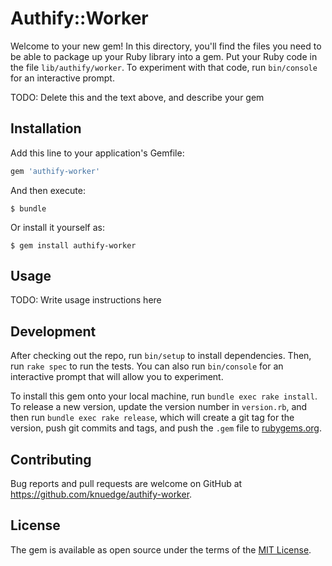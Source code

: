 # Authify::Worker

Welcome to your new gem! In this directory, you'll find the files you need to be able to package up your Ruby library into a gem. Put your Ruby code in the file `lib/authify/worker`. To experiment with that code, run `bin/console` for an interactive prompt.

TODO: Delete this and the text above, and describe your gem

## Installation

Add this line to your application's Gemfile:

```ruby
gem 'authify-worker'
```

And then execute:

    $ bundle

Or install it yourself as:

    $ gem install authify-worker

## Usage

TODO: Write usage instructions here

## Development

After checking out the repo, run `bin/setup` to install dependencies. Then, run `rake spec` to run the tests. You can also run `bin/console` for an interactive prompt that will allow you to experiment.

To install this gem onto your local machine, run `bundle exec rake install`. To release a new version, update the version number in `version.rb`, and then run `bundle exec rake release`, which will create a git tag for the version, push git commits and tags, and push the `.gem` file to [rubygems.org](https://rubygems.org).

## Contributing

Bug reports and pull requests are welcome on GitHub at https://github.com/knuedge/authify-worker.


## License

The gem is available as open source under the terms of the [MIT License](http://opensource.org/licenses/MIT).

